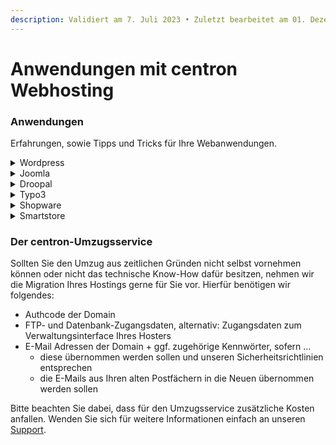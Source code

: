 ```yaml
---
description: Validiert am 7. Juli 2023 • Zuletzt bearbeitet am 01. Dezember 2023
---
```


# Anwendungen mit centron Webhosting

### Anwendungen <a href="#anwendungen" id="anwendungen"></a>

Erfahrungen, sowie Tipps und Tricks für Ihre Webanwendungen.

<details>

<summary>Wordpress</summary>

### Was ist WordPress? <a href="#was_ist_wordpress" id="was_ist_wordpress"></a>

WordPress ist ein CMS zur einfachen und effizienten Erstellung, Wartung, Pflege und Erweiterung von Webseiten(-inhalten).

WordPress basiert auf der Scriptsprache [PHP](https://wiki8.centron.de/webhosting/websprachen/php) und zeichnet sich durch seine enorme Erweiterbarkeit und gute Codepflege durch regelmäßige Updates aus.

### Verwendungszwecke <a href="#verwendungszwecke" id="verwendungszwecke"></a>

Durch die starke und flexible Erweiterbarkeit unterstützt WordPress eine Vielzahl an Webseiten, von einfachen Blogs bis hin zu großen Unternehmenswebseiten. So wird WordPress unter anderem für folgende Webseiten Arten verwendet:

* Business Webseiten
* eCommerce Webseiten (Webshops)
* Blogs
* Visitenkarten Webseiten
* Portfolio Webseiten
* Foren

### Freiheiten <a href="#freiheiten" id="freiheiten"></a>

Dadurch, dass WordPress unter der freien GPLv2 Lizenz steht, steht es jedem frei WordPress

1. zu jedem erdenklichen Zweck zu verwenden.
2. bis zum Quellcode zu lesen und zu bearbeiten.
3. beliebig weiter zu verteilen.
4. auch in modifizierter Form weiter zu verteilen.

### Voraussetzungen <a href="#voraussetzungen" id="voraussetzungen"></a>

Das WordPress CMS stellt einige Anforderungen an den Hoster, welche verglichen mit anderen CMS recht genügsam sind. Nachfolgend eine kleine Zusammenfassung:

* **MySQL**\
  Es wird eine MySQL Datenbank der Version 5.0 oder höher vorausgesetzt. MariaDB ist ebenfalls kompatibel.
* [**PHP**](https://wiki8.centron.de/webhosting/websprachen/php)\
  WordPress benötigt PHP in Version 5.6 oder höher um alle Funktionen verwenden zu können. Empfohlen wird PHP 7.3 oder 7.4.
* **PHP&#x20;**_**memory\_limit**_\
  Das in PHP gesetzte Memory Limit muss bei mindestens 32MB liegen, es werden jedoch Werte ab 64MB oder höher empfohlen.
* **mod\_rewrite**\
  mod\_rewrite ist ein Apache2 Webserver Modul welches das umschreiben von komplizierten, technischen URLs in lesbare Adressen, sogenannte „schöne URLs“, ermöglicht. Dies ist unter anderem für SEO empfehlenswert.\
  &#xNAN;_&#x6D;od\_rewrite ähnliche Module sind ebenfalls möglich._

Alle erforderlichen Voraussetzungen für WordPress werden durch unsere Webhosting Pakete erfüllt. [Jetzt informieren](https://www.centron.de/basic-solutions/webhosting/)

### WordPress Hosting bei centron <a href="#wordpress_hosting_bei_centron" id="wordpress_hosting_bei_centron"></a>

WordPress Hosting mit Support der centron-Spezialisten ermöglicht es Ihnen, Ihre Webseite ohne Sorgen im ISO 27001 zertifizierten centron Rechenzentrum in Deutschland zu hosten. Bei Fragen oder Problemen zu Ihrem Shared Hosting Produkt helfen wir Ihnen gerne weiter.

Doch auch wenn Sie Ihr bestehendes Projekt von einem anderen Provider zu uns umziehen möchten, unterstützen wir Sie mit unserem Know-How und unserer Erfahrung. Unabhängig davon, ob es sich um Fragen zu einem Domainwechsel oder zur Migration Ihrer Webseiten handelt.

Wir empfehlen Ihnen für den sorgenlosen Betrieb Ihrer WordPress Seite unser Economy (Linux) V2 Webhosting Paket. [Jetzt informieren!](https://www.centron.de/basic-solutions/webhosting/)

### Installation der WordPress Seite <a href="#installation_der_wordpress_seite" id="installation_der_wordpress_seite"></a>

In folgender Dokumentation von WordPress erfahren Sie alles über die Installation der aktuellsten Version von WordPress:

[WordPress Installation](https://wordpress.org/support/article/how-to-install-wordpress/)

### Update einer Wordpress Webseite <a href="#update_einer_wordpress_webseite" id="update_einer_wordpress_webseite"></a>

Folgende Anleitung von Wordpress beschreibt, wie Sie am Besten bei einem Update vorgehen:

[Wordpress Update](https://wordpress.org/support/article/updating-wordpress/)

</details>

<details>

<summary>Joomla</summary>

### Was ist 'Joomla!' ? <a href="#was_ist_joomla" id="was_ist_joomla"></a>

Joomla! ist ein leistungsstarkes, einfach zu konfigurierendes und beliebtes Open Source CMS, mit welchem kleine bis mittelgroße Websites auf einfache Weise gestaltet werden können.

Das System basiert auf der Scriptsprache [PHP](https://wiki8.centron.de/webhosting/websprachen/php) und verwendet eine MySQL-Datenbank zum Speichern der Webseiten-Inhalte.

### Verwendungszwecke <a href="#verwendungszwecke" id="verwendungszwecke"></a>

Durch den starken Funktionsumfang wird Joomla! für Webseiten jeder Art eingesetzt:

* Business Webseiten
* eCommerce Webseiten (Webshops)
* Blogs
* Visitenkarten Webseiten
* Portfolio Webseiten
* Foren
* Behördenportale
* Schulwebseiten

### Freiheiten <a href="#freiheiten" id="freiheiten"></a>

Dadurch, dass Joomla unter der freien GPLv2 Lizenz steht, steht es jedem frei Joomla

1. zu jeden erdenklichen Zweck zu verwenden.
2. bis zum Quellcode zu lesen und zu bearbeiten.
3. beliebig weiter zu verteilen.
4. auch in modifizierter Form weiter zu verteilen.

### Voraussetzungen <a href="#voraussetzungen" id="voraussetzungen"></a>

Das Joomla! CMS stellt einige Anforderungen an den Hoster, welche zur technischen Durchführung erforderlich sind. Nachfolgend eine kleine Zusammenfassung:

* [**PHP**](https://wiki8.centron.de/webhosting/websprachen/php)\
  Joomla! benötigt [PHP](https://wiki8.centron.de/webhosting/websprachen/php) in Version 5.3.10 oder höher um alle Funktionen verwenden zu können. Empfohlen wird [PHP](https://wiki8.centron.de/webhosting/websprachen/php) 7.3 oder höher.
* **MySQL**\
  Es wird eine MySQL Datenbank der Version 5.5.3 oder höher vorhanden sein. MariaDB ist ebenfalls kompatibel.
* **PHP&#x20;**_**memory\_limit**_\
  Das in PHP gesetzte Memory Limit muss bei mindestens 64MB liegen, es werden jedoch Werte ab 128MB oder höher empfohlen.
* **mod\_rewrite**\
  mod\_rewrite ist ein Apache2 Webserver Modul welches das umschreiben von komplizierten, technischen URLs in lesbare Adressen, sogenannte „schöne URLs“, ermöglicht. Dies ist unter anderem für SEO Gründe empfehlenswert.\
  &#xNAN;_&#x6D;od\_rewrite ähnliche Module sind ebenfalls möglich._

Alle erforderlichen Voraussetzungen für Joomla! werden durch unsere Webhosting Pakete erfüllt. [Jetzt informieren](https://www.centron.de/basic-solutions/webhosting/)

### Joomla! Hosting bei centron <a href="#joomla_hosting_bei_centron" id="joomla_hosting_bei_centron"></a>

Joomla! Hosting mit Support der centron-Spezialisten ermöglicht es Ihnen, Ihre Webseite ohne Sorgen im ISO 27001 zertifizierten centron Rechenzentrum in Deutschland zu hosten. Bei Fragen oder Problemen zu Ihrem Shared Hosting Produkt helfen wir Ihnen gerne weiter.

Doch auch wenn Sie Ihr bestehendes Projekt von einem anderen Provider zu uns umziehen möchten, unterstützen wir Sie mit unserem Know-How und unserer Erfahrung. Unabhängig davon, ob es sich um Fragen zu einem Domainwechsel oder zur Migration Ihrer Webseiten handelt.

Wir empfehlen Ihnen für den Sorgenlosen Betrieb Ihrer Joomla! Seite unser Economy (Linux) V2 Webhosting Paket. [Jetzt informieren!](https://www.centron.de/basic-solutions/webhosting/)

### Installation der Joomla! Seite <a href="#installation_der_joomla_seite" id="installation_der_joomla_seite"></a>

In folgender Dokumentation von Joomla! erfahren Sie alles über die Installation der aktuellsten Version von Joomla!:

[Joomla! Installation](https://docs.joomla.org/J3.x:Installing_Joomla/de)

### Update einer Joomla! Webseite <a href="#update_einer_joomla_webseite" id="update_einer_joomla_webseite"></a>

Folgende Anleitung von Joomla! beschreibt, wie Sie am Besten bei einem Update vorgehen:

[Joomla! Update](https://docs.joomla.org/J3.x:Updating_from_an_existing_version/de)

</details>

<details>

<summary>Droopal</summary>

### Was ist Drupal? <a href="#was_ist_drupal" id="was_ist_drupal"></a>

Drupal ist ein Content-Management-System (CMS) und -Framework zur Organisation von Webseiten. Drupal ist eine freie Software. Sie basiert auf PHP und ist kompatibel mit MySQL.

### Verwendungszwecke <a href="#verwendungszwecke" id="verwendungszwecke"></a>

Durch die hohe Flexibilität und Performance eignet sich Drupal vor allem für dynamische und mehrsprachige Webseiten. Sowohl kleine Blogs, als auch große Unternehmenswebseiten lassen sich gut mit Drupal abbilden. So wird Drupal unter anderem für folgende Webseiten Arten verwendet:

* Business Webseiten
* eCommerce Webseiten (Webshops)
* Blogs
* Visitenkarten Webseiten
* Portfolio Webseiten
* Foren

### Freiheiten <a href="#freiheiten" id="freiheiten"></a>

Dadurch, dass Drupal unter der freien GPLv2 Lizenz steht, steht es jedem frei Drupal

1. zu jedem erdenklichen Zweck zu verwenden.
2. bis zum Quellcode zu lesen und zu bearbeiten.
3. beliebig weiter zu verteilen.
4. auch in modifizierter Form weiter zu verteilen.

### Voraussetzungen <a href="#voraussetzungen" id="voraussetzungen"></a>

Folgende Installationsvoraussetzungen sind von Drupal gegeben:

* **MySQL**\
  Es wird eine MySQL Datenbank der Version 5.5.3 oder höher vorhanden sein. MariaDB ist ebenfalls kompatibel.
* [**PHP**](https://wiki8.centron.de/webhosting/websprachen/php)\
  Drupal benötigt PHP in Version 7.0 oder höher um alle Funktionen verwenden zu können. Empfohlen wird PHP 7.3 oder 7.4.
* **PHP&#x20;**_**memory\_limit**_\
  Das in PHP gesetzte Memory Limit muss bei mindestens 64MB liegen, es werden jedoch Werte ab 128MB oder höher empfohlen.

Alle erforderlichen Voraussetzungen für Drupal werden durch unsere Webhosting Pakete erfüllt. [Jetzt informieren](https://www.centron.de/basic-solutions/webhosting/)

### Drupal Hosting bei centron <a href="#drupal_hosting_bei_centron" id="drupal_hosting_bei_centron"></a>

Drupal Hosting mit Support der centron-Spezialisten ermöglicht es Ihnen, Ihre Webseite ohne Sorgen im ISO 27001 zertifizierten centron Rechenzentrum in Deutschland zu hosten. Bei Fragen oder Problemen zu Ihrem Shared Hosting Produkt helfen wir Ihnen gerne weiter.

Doch auch wenn Sie Ihr bestehendes Projekt von einem anderen Provider zu uns umziehen möchten, unterstützen wir Sie mit unserem Know-How und unserer Erfahrung. Unabhängig davon, ob es sich um Fragen zu einem Domainwechsel oder zur Migration Ihrer Webseiten handelt.

Wir empfehlen Ihnen für den sorgenlosen Betrieb Ihrer Drupal Seite unser Economy (Linux) V2 Webhosting Paket. [Jetzt informieren!](https://www.centron.de/basic-solutions/webhosting/)

### Installation der Drupal Seite <a href="#installation_der_drupal_seite" id="installation_der_drupal_seite"></a>

In folgender Dokumentation von Drupal erfahren Sie alles über die Installation der aktuellsten Version von Drupal:

[Drupal Installation](https://www.drupal.org/docs/installing-drupal)

### Update einer Drupal Webseite <a href="#update_einer_drupal_webseite" id="update_einer_drupal_webseite"></a>

Folgende Anleitung von Drupal beschreibt, wie Sie am Besten bei einem Update vorgehen:

[Drupal Update](https://www.drupal.org/docs/updating-drupal)

</details>

<details>

<summary>Typo3</summary>

### Was ist Typo3? <a href="#was_ist_typo3" id="was_ist_typo3"></a>

Typo3 ist ein freies Content-Management-System (CMS) zur einfachen und effizienten Erstellung, Wartung Pflege und Erweiterung von Webseiten(-inhalten). Typo3 basiert auf der Scriptsprache [PHP](https://wiki8.centron.de/webhosting/websprachen/php), die Ausgabe im Browser erfolgt mit [HTML](https://wiki8.centron.de/webhosting/websprachen/html) und [JavaScript](https://wiki8.centron.de/webhosting/websprachen/javascript).

### Verwendungszwecke <a href="#verwendungszwecke" id="verwendungszwecke"></a>

Durch die starke und flexible Erweiterbarkeit unterstützt Typo3 eine Vielzahl an Webseiten, von einfachen Blogs bis hin zu großen Unternehmenswebseiten. So wird Typo3 unter anderem für folgende Webseiten Arten verwendet:

* Business Webseiten
* eCommerce Webseiten (Webshops)
* Blogs
* Visitenkarten Webseiten
* Portfolio Webseiten
* Foren

### Freiheiten <a href="#freiheiten" id="freiheiten"></a>

Dadurch, dass Typo3 unter der freien GPLv2 Lizenz steht, steht es jedem frei Typo3

1. zu jedem erdenklichen Zweck zu verwenden.
2. bis zum Quellcode zu lesen und zu bearbeiten.
3. beliebig weiter zu verteilen.
4. auch in modifizierter Form weiter zu verteilen.

### Voraussetzungen <a href="#voraussetzungen" id="voraussetzungen"></a>

Das Typo3 CMS stellt einige Anforderungen an den Hoster, welche verglichen mit anderen CMS recht genügsam sind. Nachfolgend eine kleine Zusammenfassung:

* **MySQL**\
  Es wird eine MySQL Datenbank der Version 5.5 oder höher vorausgesetzt. MariaDB ist ab Version 10.0 ebenfalls kompatibel.
* [**PHP**](https://wiki8.centron.de/webhosting/websprachen/php)\
  Typo3 benötigt PHP in Version 7 oder höher um alle Funktionen verwenden zu können.
* **PHP&#x20;**_**memory\_limit**_\
  Das in PHP gesetzte Memory Limit muss bei mindestens 64MB liegen.

Alle erforderlichen Voraussetzungen für Typo3 werden durch unsere Webhosting Pakete erfüllt. [Jetzt informieren](https://www.centron.de/basic-solutions/webhosting/)

### Typo3 Hosting bei centron <a href="#typo3_hosting_bei_centron" id="typo3_hosting_bei_centron"></a>

Typo3 Hosting mit Support der centron-Spezialisten ermöglicht es Ihnen, Ihre Webseite ohne Sorgen im ISO 27001 zertifizierten centron Rechenzentrum in Deutschland zu hosten. Bei Fragen oder Problemen zu Ihrem Shared Hosting Produkt helfen wir Ihnen gerne weiter.

Doch auch wenn Sie Ihr bestehendes Projekt von einem anderen Provider zu uns umziehen möchten, unterstützen wir Sie mit unserem Know-How und unserer Erfahrung. Unabhängig davon, ob es sich um Fragen zu einem Domainwechsel oder zur Migration Ihrer Webseiten handelt.

Wir empfehlen Ihnen für den sorgenlosen Betrieb Ihrer Typo3 Seite unser Economy (Linux) V2 Webhosting Paket. [Jetzt informieren!](https://www.centron.de/basic-solutions/webhosting/)

### Installation der Typo3 Seite <a href="#installation_der_typo3_seite" id="installation_der_typo3_seite"></a>

In folgender Dokumentation von Typo3 erfahren Sie alles über die Installation der aktuellsten Version von Typo3:

[Typo3 Installation](https://docs.typo3.org/m/typo3/guide-installation/master/en-us/)

### Update einer Typo3 Webseite <a href="#update_einer_typo3_webseite" id="update_einer_typo3_webseite"></a>

Folgende Anleitung von Typo3 beschreibt, wie Sie am Besten bei einem Update vorgehen:

[Typo3 Update](https://docs.typo3.org/m/typo3/guide-installation/master/en-us/Upgrade/Index.html)

</details>

<details>

<summary>Shopware</summary>

### Was ist Shopware? <a href="#was_ist_shopware" id="was_ist_shopware"></a>

Shopware ist ein modulares, _made in Germany_, Open Source eCommerce System, welches von der gleichnamigen Shopware AG veröffentlicht wird und ermöglicht Online Händlern eine freie und flexible Gestaltung Ihrer Online Shops.

Shopware basiert auf der Skriptsprache [PHP](https://wiki8.centron.de/webhosting/websprachen/php) und zeichnet sich durch integrierte Warenwirtschaft, sowie die durchdachte Funktionsweise aus.

### Verwendungszwecke <a href="#verwendungszwecke" id="verwendungszwecke"></a>

Shopware bietet die perfekte technologische Basis, um Ihren Online Shop auf einer modernen Plattform zu realisieren und höhere Kundenzufriedenheit zu erlangen.

Nachfolgend einige typischen Bestandteile eines Shopware Online Shops:

* Startseite mit Neuheiten, Topseller, Aktionen
* Produktsuche
* Produktkategorien
* Artikel Filter
* Produkt Detailansichten
* Warenkorb
* Kundenbereich mit Bestellübersicht und Adressverwaltung
* Blog Bereich

### Freiheiten <a href="#freiheiten" id="freiheiten"></a>

Dadurch, dass Shopware unter der freien AGPLv3 Lizenz steht, steht es jedem frei Shopware

1. zu jedem erdenklichen Zweck zu verwenden.
2. bis zum Quellcode zu lesen und zu bearbeiten.
3. beliebig weiter zu verteilen.
4. auch in modifizierter Form weiter zu verteilen.

### Voraussetzungen <a href="#voraussetzungen" id="voraussetzungen"></a>

Shopware stellt einige Anforderungen an den Hoster, welche für einen reibungslosen Betrieb erfüllt werden müssen. Nachfolgend eine kleine Zusammenfassung:

* [**PHP**](https://wiki8.centron.de/webhosting/websprachen/php)\
  Shopware benötigt PHP in Version 7.0 oder höher um alle Funktionen verwenden zu können. Empfohlen wird [PHP](https://wiki8.centron.de/webhosting/websprachen/php) 7.3 oder 7.4.
* **MySQL**\
  Es wird eine MySQL Datenbank der Version 5.6 oder höher vorhanden sein. MariaDB ist ebenfalls kompatibel.
* **PHP&#x20;**_**memory\_limit**_\
  Das in PHP gesetzte Memory Limit muss bei mindestens 128MB liegen, es werden jedoch Werte ab 256MB oder höher empfohlen.
* **mod\_rewrite**\
  mod\_rewrite ist ein Apache2 Webserver Modul welches das umschreiben von komplizierten, technischen URLs in lesbare Adressen, sogenannte „schöne URLs“, ermöglicht. Dies ist unter anderem für SEO Gründe empfehlenswert.\
  &#xNAN;_&#x6D;od\_rewrite ähnliche Module sind ebenfalls möglich._

Alle erforderlichen Voraussetzungen für Shopware werden durch unsere Shopware Hosting Pakete erfüllt. [Jetzt informieren](https://www.centron.de/basic-solutions/shopware-hosting/)

### Shopware Hosting bei centron <a href="#shopware_hosting_bei_centron" id="shopware_hosting_bei_centron"></a>

Shopware Hosting mit Support der centron-Spezialisten ermöglicht es Ihnen, Ihre Webseite ohne Sorgen im ISO 27001 zertifizierten centron Rechenzentrum in Deutschland zu hosten. Bei Fragen oder Problemen zu Ihrem Shared Hosting Produkt helfen wir Ihnen gerne weiter.

Doch auch wenn Sie Ihr bestehendes Projekt von einem anderen Provider zu uns umziehen möchten, unterstützen wir Sie mit unserem Know-How und unserer Erfahrung. Unabhängig davon, ob es sich um Fragen zu einem Domainwechsel oder zur Migration Ihrer Webseiten handelt.

Wir empfehlen Ihnen für den sorgenlosen Betrieb Ihrer Shopware Seite unser Shopware Standard Hosting Paket. [Jetzt informieren!](https://www.centron.de/basic-solutions/shopware-hosting/)

### Installation der Shopware Seite <a href="#installation_der_shopware_seite" id="installation_der_shopware_seite"></a>

In folgender Dokumentation von Shopware erfahren Sie alles über die Installation der aktuellsten Version von Shopware:

[Shopware Installation](https://docs.shopware.com/de/shopware-6-de/erste-schritte/shopware-6-installieren#den-installer-ausfuehren)

### Migration Shopware 5 zu Shopware 6 <a href="#migration_shopware_5_zu_shopware_6" id="migration_shopware_5_zu_shopware_6"></a>

Diese Dokumentation von Shopware unterstützt Sie bei einem Umstieg von Shopware 5 zu Shopware 6:

[Shopware Migration](https://docs.shopware.com/de/migration-de/shopware5)

### Update einer Shopware Webseite <a href="#update_einer_shopware_webseite" id="update_einer_shopware_webseite"></a>

Folgende Anleitung von Shopware beschreibt, wie Sie am Besten bei einem Update vorgehen:

[Shopware Update](https://docs.shopware.com/de/shopware-6-de/update-guides/shopware-aktualisieren-updaten)

\


</details>

<details>

<summary>Smartstore</summary>

### Was ist Smartstore.NET? <a href="#was_ist_smartstorenet" id="was_ist_smartstorenet"></a>

Smartstore.NET ist eine Open-Source-E-Commerce-Lösung, mit welcher man ohne weitere HTML- oder CSS-Kentnisse Webshops erstellen kann.

Smartstore.NET ist ein CMS zur einfachen und effizienten Erstellung, Wartung Pflege und Erweiterung von Webseiten(-inhalten).

Smartstore.NET basiert auf der Scriptsprache [PHP](https://wiki8.centron.de/webhosting/websprachen/php) und zeichnet sich durch seine enorme Erweiterbarkeit und gute Codepflege durch regelmäßige Updates aus.

### Verwendungszwecke <a href="#verwendungszwecke" id="verwendungszwecke"></a>

Durch die starke und flexible Erweiterbarkeit unterstützt Smartstore.NET eine Vielzahl an Webseiten, von kleinen Webshops bis hin zu großen B2B-Shops. Zu den Hauptfunktionen von SmartStore.NET gehören die Unterstützung für Geschenkgutscheine, anonymes Auschecken, mehrere Währungen, Produkt-Tags, E-Mail-Marketing, benutzerdefinierte Preise, Mengenrabatte, Bestandsverwaltung und vieles mehr.

### Freiheiten <a href="#freiheiten" id="freiheiten"></a>

Dadurch, dass Smartstore.NET unter der freien GPLv3 Lizenz steht, steht es jedem frei Smartstore.NET

1. zu jedem erdenklichen Zweck zu verwenden.
2. bis zum Quellcode zu lesen und zu bearbeiten.
3. beliebig weiter zu verteilen.
4. auch in modifizierter Form weiter zu verteilen.

### Voraussetzungen <a href="#voraussetzungen" id="voraussetzungen"></a>

Das Smartstore.NET CMS stellt einige Anforderungen an den Hoster welche, verglichen mit anderen CMS, recht genügsam sind. Nachfolgend eine kleine Zusammenfassung:

* **IIS**\
  Smartstore.NET benötigt mindestens IIS7 (Integrated Pipeline Mode).
* **MSSQL**\
  Es wird eine MSSQL Datenbank der Version 2008 oder höher vorausgesetzt. Microsoft SQL Server Compact 4 ist ebenfalls kompatibel.
* **ASP.NET**\
  Es muss mindestens ASP.NET in der Version 4.5.1 und ASP.NET _Full Trust_ Level vorhanden sein.

Alle erforderlichen Voraussetzungen für Smartstore.NET werden durch unsere Webhosting Pakete erfüllt. [Jetzt informieren](https://www.centron.de/basic-solutions/smartstore-hosting/)

### Smartstore.NET Hosting bei centron <a href="#smartstorenet_hosting_bei_centron" id="smartstorenet_hosting_bei_centron"></a>

Die Hostingpakete _Smartstore.NET Standard Hosting_ und _Smartstore.NET Pro Hosting_ wurden in Zusammenarbeit mit der SmartStore AG genau auf die Bedürfnisse von Smartstore.NET zugeschnitten und bieten Ihnen eine sichere und leistungsfähige Plattform für den Betrieb von smartstore.NET.

Smartstore.NET Hosting mit Support der centron-Spezialisten ermöglicht es Ihnen, Ihre Webseite ohne Sorgen im ISO 27001 zertifizierten centron Rechenzentrum in Deutschland zu hosten. Bei Fragen oder Problemen zu Ihrem Shared Hosting Produkt helfen wir Ihnen gerne weiter.

Doch auch wenn Sie Ihr bestehendes Projekt von einem anderen Provider zu uns umziehen möchten, unterstützen wir Sie mit unserem Know-How und unserer Erfahrung. Unabhängig davon, ob es sich um Fragen zu einem Domainwechsel oder zur Migration Ihrer Webseiten handelt.

Wir empfehlen Ihnen für den sorgenlosen Betrieb Ihrer Smartstore.NET Seite unser Economy (Windows) V2 Webhosting Paket. [Jetzt informieren!](https://www.centron.de/basic-solutions/smartstore-hosting/)

### Installation der Smartstore.NET Seite <a href="#installation_der_smartstorenet_seite" id="installation_der_smartstorenet_seite"></a>

In folgender Dokumentation von Smartstore.NET erfahren Sie alles über die Installation der aktuellsten Version von Smartstore.NET:

[Smartstore.NET Installation](https://docs.smartstore.com/display/SDDE32/Die+Installation+von+SmartStore.NET)

### Backend Konfiguration E-Mail Konto <a href="#backend_konfiguration_e-mail_konto" id="backend_konfiguration_e-mail_konto"></a>

Folgende Anleitung unterstützt Sie dabei, ein E-Mail Konto im Backend korrekt einzurichten:\
[Konfiguration E-Mail Konto](https://docs.smartstore.com/display/SDDE26/E-Mail+Konten+einrichten)

Diese Angaben sind mit unserem Mailserver kompatibel:

### Update einer Smartstore.NET Webseite <a href="#update_einer_smartstorenet_webseite" id="update_einer_smartstorenet_webseite"></a>

Folgende Anleitung von Smartstore.NET beschreibt, wie Sie am Besten bei einem Update vorgehen:

[Smartstore.NET Update](https://smartstore.com/de/tipps-tricks-update-eines-smartstore-shops)

</details>

### Der centron-Umzugsservice <a href="#der_centron-umzugsservice" id="der_centron-umzugsservice"></a>

Sollten Sie den Umzug aus zeitlichen Gründen nicht selbst vornehmen können oder nicht das technische Know-How dafür besitzen, nehmen wir die Migration Ihres Hostings gerne für Sie vor. Hierfür benötigen wir folgendes:

* Authcode der Domain
* FTP- und Datenbank-Zugangsdaten, alternativ: Zugangsdaten zum Verwaltungsinterface Ihres Hosters
* E-Mail Adressen der Domain + ggf. zugehörige Kennwörter, sofern …
  * diese übernommen werden sollen und unseren Sicherheitsrichtlinien entsprechen
  * die E-Mails aus Ihren alten Postfächern in die Neuen übernommen werden sollen

Bitte beachten Sie dabei, dass für den Umzugsservice zusätzliche Kosten anfallen. Wenden Sie sich für weitere Informationen einfach an unseren [Support](https://www.centron.de/kontakt/).
